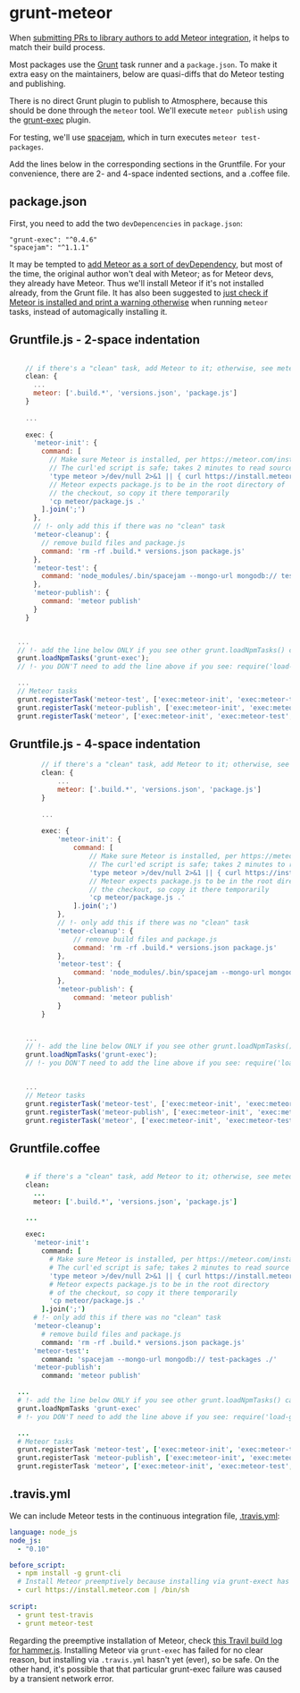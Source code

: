 grunt-meteor
============

When [submitting PRs to library authors to add Meteor integration](https://github.com/raix/Meteor-community-discussions/issues/14),
it helps to match their build process.

Most packages use the [Grunt](http://gruntjs.com) task runner and a `package.json`. To make it extra easy on the maintainers, below are quasi-diffs that do Meteor testing and publishing.

There is no direct Grunt plugin to publish to Atmosphere, because this should be done through the `meteor` tool. We'll execute `meteor publish` using the [grunt-exec](https://github.com/jharding/grunt-exec) plugin.

For testing, we'll use [spacejam](http://stackoverflow.com/questions/27209779/exit-meteor-tinytest-after-after-all-tests-have-been-completed), which in turn executes `meteor test-packages`.

Add the lines below in the corresponding sections in the Gruntfile. For your convenience, there are 2- and 4-space indented sections, and a .coffee file.

## package.json

First, you need to add the two `devDepencencies` in `package.json`:

    "grunt-exec": "^0.4.6"
    "spacejam": "^1.1.1"

It may be tempted to [add Meteor as a sort of devDependency](https://github.com/MeteorPackaging/grunt-meteor/issues/1#issuecomment-65001441), but most of the time, the original author won't deal with Meteor; as for Meteor devs, they already have Meteor. Thus we'll install Meteor if it's not installed already, from the Grunt file. It has also been suggested to [just check if Meteor is installed and print a warning otherwise](https://github.com/MeteorPackaging/grunt-meteor/issues/1#issuecomment-65030301) when running `meteor` tasks, instead of automagically installing it.

## Gruntfile.js - 2-space indentation

```js

    // if there's a "clean" task, add Meteor to it; otherwise, see meteor-cleanup below
    clean: {
      ...
      meteor: ['.build.*', 'versions.json', 'package.js']
    }
    
    ...
    
    exec: {
      'meteor-init': {
        command: [
          // Make sure Meteor is installed, per https://meteor.com/install.
          // The curl'ed script is safe; takes 2 minutes to read source & check.
          'type meteor >/dev/null 2>&1 || { curl https://install.meteor.com/ | sh; }',
          // Meteor expects package.js to be in the root directory of
          // the checkout, so copy it there temporarily
          'cp meteor/package.js .'
        ].join(';')
      },
      // !- only add this if there was no "clean" task
      'meteor-cleanup': {
        // remove build files and package.js
        command: 'rm -rf .build.* versions.json package.js'
      },
      'meteor-test': {
        command: 'node_modules/.bin/spacejam --mongo-url mongodb:// test-packages ./'
      },
      'meteor-publish': {
        command: 'meteor publish'
      }
    }


  ...
  // !- add the line below ONLY if you see other grunt.loadNpmTasks() calls
  grunt.loadNpmTasks('grunt-exec');
  // !- you DON'T need to add the line above if you see: require('load-grunt-tasks')(grunt);

  ...
  // Meteor tasks
  grunt.registerTask('meteor-test', ['exec:meteor-init', 'exec:meteor-test', 'exec:meteor-cleanup']);
  grunt.registerTask('meteor-publish', ['exec:meteor-init', 'exec:meteor-publish', 'exec:meteor-cleanup']);
  grunt.registerTask('meteor', ['exec:meteor-init', 'exec:meteor-test', 'exec:meteor-publish', 'exec:meteor-cleanup']);
```

## Gruntfile.js - 4-space indentation

```js
        // if there's a "clean" task, add Meteor to it; otherwise, see meteor-cleanup below
        clean: {
            ...
            meteor: ['.build.*', 'versions.json', 'package.js']
        }
    
        ...
    
        exec: {
            'meteor-init': {
                command: [
                    // Make sure Meteor is installed, per https://meteor.com/install.
                    // The curl'ed script is safe; takes 2 minutes to read source & check.
                    'type meteor >/dev/null 2>&1 || { curl https://install.meteor.com/ | sh; }',
                    // Meteor expects package.js to be in the root directory of
                    // the checkout, so copy it there temporarily
                    'cp meteor/package.js .'
                ].join(';')
            },
            // !- only add this if there was no "clean" task
            'meteor-cleanup': {
                // remove build files and package.js
                command: 'rm -rf .build.* versions.json package.js'
            },
            'meteor-test': {
                command: 'node_modules/.bin/spacejam --mongo-url mongodb:// test-packages ./'
            },
            'meteor-publish': {
                command: 'meteor publish'
            }
        }


    ...
    // !- add the line below ONLY if you see other grunt.loadNpmTasks() calls
    grunt.loadNpmTasks('grunt-exec');
    // !- you DON'T need to add the line above if you see: require('load-grunt-tasks')(grunt);


    ...
    // Meteor tasks
    grunt.registerTask('meteor-test', ['exec:meteor-init', 'exec:meteor-test', 'exec:meteor-cleanup']);
    grunt.registerTask('meteor-publish', ['exec:meteor-init', 'exec:meteor-publish', 'exec:meteor-cleanup']);
    grunt.registerTask('meteor', ['exec:meteor-init', 'exec:meteor-test', 'exec:meteor-publish', 'exec:meteor-cleanup']);

```

## Gruntfile.coffee

```coffee

    # if there's a "clean" task, add Meteor to it; otherwise, see meteor-cleanup below
    clean:
      ...
      meteor: ['.build.*', 'versions.json', 'package.js']

    ...
    
    exec:
      'meteor-init':
        command: [
          # Make sure Meteor is installed, per https://meteor.com/install.
          # The curl'ed script is safe; takes 2 minutes to read source & check.
          'type meteor >/dev/null 2>&1 || { curl https://install.meteor.com/ | sh; }',
          # Meteor expects package.js to be in the root directory
          # of the checkout, so copy it there temporarily
          'cp meteor/package.js .'
        ].join(';')
      # !- only add this if there was no "clean" task
      'meteor-cleanup':
        # remove build files and package.js
        command: 'rm -rf .build.* versions.json package.js'
      'meteor-test':
        command: 'spacejam --mongo-url mongodb:// test-packages ./'
      'meteor-publish':
        command: 'meteor publish'

  ...
  # !- add the line below ONLY if you see other grunt.loadNpmTasks() calls
  grunt.loadNpmTasks 'grunt-exec'
  # !- you DON'T need to add the line above if you see: require('load-grunt-tasks')(grunt);

  ...
  # Meteor tasks
  grunt.registerTask 'meteor-test', ['exec:meteor-init', 'exec:meteor-test', 'exec:meteor-cleanup']
  grunt.registerTask 'meteor-publish', ['exec:meteor-init', 'exec:meteor-publish', 'exec:meteor-cleanup']
  grunt.registerTask 'meteor', ['exec:meteor-init', 'exec:meteor-test', 'exec:meteor-publish', 'exec:meteor-cleanup']
```

## .travis.yml

We can include Meteor tests in the continuous integration file, [.travis.yml](https://github.com/MeteorPackaging/hammer.js/blob/master/.travis.yml):

```yml
language: node_js
node_js:
  - "0.10"

before_script:
  - npm install -g grunt-cli
  # Install Meteor preemptively because installing via grunt-exect has failed in the past
  - curl https://install.meteor.com | /bin/sh
  
script:
  - grunt test-travis
  - grunt meteor-test
```

Regarding the preemptive installation of Meteor, check [this Travil build log for hammer.js](https://travis-ci.org/MeteorPackaging/hammer.js/builds/42705466). Installing Meteor via `grunt-exec` has failed for no clear reason, but installing via `.travis.yml` hasn't yet (ever), so be safe. On the other hand, it's possible that that particular grunt-exec failure was caused by a transient network error.
